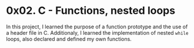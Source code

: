 # 0x02. C - Functions, nested loops
In this project, I learned the purpose of a function prototype and the use of a header file in C. Additionaly, I learned the implementation of nested `while` loops, also declared and defined my own functions.
